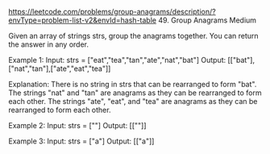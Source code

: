 https://leetcode.com/problems/group-anagrams/description/?envType=problem-list-v2&envId=hash-table
49. Group Anagrams
Medium

Given an array of strings strs, group the anagrams together. You can return the answer in any order.

 
Example 1:
Input: strs = ["eat","tea","tan","ate","nat","bat"]
Output: [["bat"],["nat","tan"],["ate","eat","tea"]]

Explanation:
There is no string in strs that can be rearranged to form "bat".
The strings "nat" and "tan" are anagrams as they can be rearranged to form each other.
The strings "ate", "eat", and "tea" are anagrams as they can be rearranged to form each other.

Example 2:
Input: strs = [""]
Output: [[""]]

Example 3:
Input: strs = ["a"]
Output: [["a"]]
